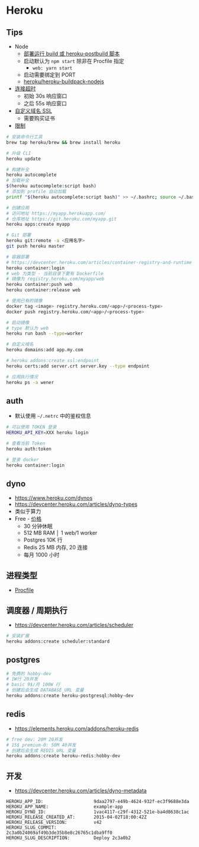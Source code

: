 # Heroku

## Tips

* Node
  * [部署运行 build 或 heroku-postbuild 脚本](https://devcenter.heroku.com/changelog-items/1573)
  * 启动默认为 `npm start` 除非在 Procfile 指定
    * `web: yarn start`
  * 启动需要绑定到 PORT
  * [heroku/heroku-buildpack-nodejs](https://github.com/heroku/heroku-buildpack-nodejs)
* [连接超时](https://devcenter.heroku.com/articles/request-timeout#long-polling-and-streaming-responses)
  * 初始 30s 响应窗口
  * 之后 55s 响应窗口
* [自定义域名 SSL](https://devcenter.heroku.com/articles/ssl-endpoint)
  * 需要购买证书
* [限制](https://devcenter.heroku.com/articles/limits)

```bash
# 安装命令行工具
brew tap heroku/brew && brew install heroku

# 升级 CLI
heroku update

# 构建补全
heroku autocomplete
# 加载补全
$(heroku autocomplete:script bash)
# 添加到 profile 自动加载
printf "$(heroku autocomplete:script bash)" >> ~/.bashrc; source ~/.bashrc

# 创建应用
# 访问地址 https://myapp.herokuapp.com/
# 仓库地址 https://git.heroku.com/myapp.git
heroku apps:create myapp

# Git 部署
heroku git:remote -a <应用名字>
git push heroku master

# 容器部署
# https://devcenter.heroku.com/articles/container-registry-and-runtime
heroku container:login
# web 为类型 - 当前目录下要有 Dockerfile
# 镜像为 registry.heroku.com/myapp/web
heroku container:push web
heroku container:release web

# 使用已有的镜像
docker tag <image> registry.heroku.com/<app>/<process-type>
docker push registry.heroku.com/<app>/<process-type>

# 启动镜像
# type 默认为 web
heroku run bash --type=worker
```


```bash
# 自定义域名
heroku domains:add app.my.com

# heroku addons:create ssl:endpoint
heroku certs:add server.crt server.key --type endpoint
```

```bash
# 应用执行情况
heroku ps -a wener
```

## auth

* 默认使用 `~/.netrc` 中的鉴权信息

```bash
# 可以使用 TOKEN 登录
HEROKU_API_KEY=XXX heroku login

# 查看当前 Token
heroku auth:token

# 登录 docker
heroku container:login
```

## dyno
* https://www.heroku.com/dynos
* https://devcenter.heroku.com/articles/dyno-types
* 类似于算力
* Free - [价格](https://www.heroku.com/pricing)
  * 30 分钟休眠
  * 512 MB RAM │ 1 web/1 worker
  * Postgres 10K 行
  * Redis 25 MB 内存, 20 连接
  * 每月 1000 小时

## 进程类型
* [Procfile](https://devcenter.heroku.com/articles/procfile)

## 调度器 / 周期执行
* https://devcenter.heroku.com/articles/scheduler

```bash
# 安装扩展
heroku addons:create scheduler:standard
```

## postgres

```bash
# 免费的 hobby-dev
# 1W行 20并发
# basic 9$/月 100W 行
# 创建后会生成 DATABASE_URL 变量
heroku addons:create heroku-postgresql:hobby-dev
```

## redis
* https://elements.heroku.com/addons/heroku-redis

```bash
# free dev: 20M 20并发
# 15$ premium-0: 50M 40并发
# 创建后会生成 REDIS_URL 变量
heroku addons:create heroku-redis:hobby-dev
```

## 开发
* https://devcenter.heroku.com/articles/dyno-metadata

```
HEROKU_APP_ID:                   9daa2797-e49b-4624-932f-ec3f9688e3da
HEROKU_APP_NAME:                 example-app
HEROKU_DYNO_ID:                  1vac4117-c29f-4312-521e-ba4d8638c1ac
HEROKU_RELEASE_CREATED_AT:       2015-04-02T18:00:42Z
HEROKU_RELEASE_VERSION:          v42
HEROKU_SLUG_COMMIT:              2c3a0b24069af49b3de35b8e8c26765c1dba9ff0
HEROKU_SLUG_DESCRIPTION:         Deploy 2c3a0b2
```
